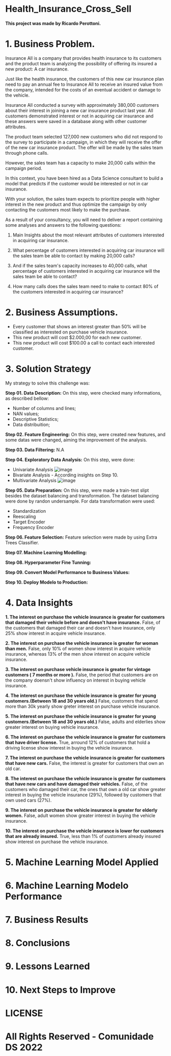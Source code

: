 # Health_Insurance_Cross_Sell

#### This project was made by Ricardo Perottoni.

# 1. Business Problem.

Insurance All is a company that provides health insurance to its customers and the product team is analyzing the possibility of offering its insured a new product: A car insurance.

Just like the health insurance, the customers of this new car insurance plan need to pay an annual fee to Insurance All to receive an insured value from the company, intended for the costs of an eventual accident or damage to the vehicle.

Insurance All conducted a survey with approximately 380,000 customers about their interest in joining a new car insurance product last year. All customers demonstrated interest or not in acquiring car insurance and these answers were saved in a database along with other customer attributes.

The product team selected 127,000 new customers who did not respond to the survey to participate in a campaign, in which they will receive the offer of the new car insurance product. The offer will be made by the sales team through phone calls.

However, the sales team has a capacity to make 20,000 calls within the campaign period.

In this context, you have been hired as a Data Science consultant to build a model that predicts if the customer would be interested or not in car insurance.

With your solution, the sales team expects to prioritize people with higher interest in the new product and thus optimize the campaign by only contacting the customers most likely to make the purchase.

As a result of your consultancy, you will need to deliver a report containing some analyses and answers to the following questions:

1. Main Insights about the most relevant attributes of customers interested in acquiring car insurance.

2. What percentage of customers interested in acquiring car insurance will the sales team be able to contact by making 20,000 calls?

3. And if the sales team's capacity increases to 40,000 calls, what percentage of customers interested in acquiring car insurance will the sales team be able to contact?

4. How many calls does the sales team need to make to contact 80% of the customers interested in acquiring car insurance?

# 2. Business Assumptions.

- Every customer that shows an interest greater than 50% will be classified as interested on purchase vehicle insurance.
- This new product will cost $2.000,00 for each new customer.
- This new product will cost $100.00 a call to contact each interested customer.

# 3. Solution Strategy

My strategy to solve this challenge was:

**Step 01. Data Description:**
 On this step, were checked many informations, as described bellow:
 - Number of columns and lines;
 - NAN values;
 - Descriptive Statistics;
 - Data distribuition;
 
**Step 02. Feature Engineering:**
On this step, were created new features, and some datas were changed, aiming the improvement of the analysis.

**Step 03. Data Filtering:**
N.A

**Step 04. Exploratory Data Analysis:**
On this step, were done:
- Univariate Analysis
![image]()
- Bivariate Analysis - According insights on Step 10.
- Multivariate Analysis
![image]()

**Step 05. Data Preparation:**
On this step, were made a train-test slipt besides the dataset balancing and transformation.
The dataset balancing were done by randon undersample.
For data transformation were used:
- Standardization
- Reescaling
- Target Encoder
- Frequency Encoder


**Step 06. Feature Selection:**
Feature selection were made by using Extra Trees Classifier.


**Step 07. Machine Learning Modelling:**

**Step 08. Hyperparameter Fine Tunning:**

**Step 09. Convert Model Performance to Business Values:**

**Step 10. Deploy Modelo to Production:**

# 4. Data Insights

**1. The interest on purchase the vehicle insurance is greater for customers that damaged their vehicle before and doesn't have insurance.**
    False, of the customers that damaged their car and doesn't have insurance, only 25% show interest in acquire vehicle insurance.

**2. The interest on purchase the vehicle insurance is greater for woman than men.**
   False, only 10% of women show interest in acquire vehicle insurance, whereas 13% of the men show interest on acquire vehicle insurance.

**3. The interest on purchase vehicle insurance is greater for vintage customers ( 7 months or more ).**
    False, the period that customers are on the company doensn't show influency on interest in buying vehicle insurance.

**4. The interest on purchase the vehicle insurance is greater for young customers.(Between 18 and 30 years old.)**
    False, customers that spend more than 30k yearly show greter interest on purchase vehicle insurance.

**5. The interest on purchase the vehicle insurance is greater for young customers.(Between 18 and 30 years old.)**
    False, adults and elderlies show greater interest on buying vehicle insurance.

**6. The interest on purchase the vehicle insurance is greater for customers that have driver license.**
    True, arround 12% of customers that hold a driving license show interest in buying the vehicle insurance.

**7. The interest on purchase the vehicle insurance is greater for customers that have new cars.**
    False, the interest is greater for customers that own an old car.

**8. The interest on purchase the vehicle insurance is greater for customers that have new cars and have damaged their vehicles.**
    False, of the customers who damaged their car, the ones that own a old car show greater interest in buying the vehicle insurance (29%), followed by customers that own used cars (27%).

**9. The interest on purchase the vehicle insurance is greater for elderly women.**
    False, adult women show greater interest in buying the vehicle insurance.

**10. The interest on purchase the vehicle insurance is lower for customers that are already insured.**
    True, less than 1% of customers already insured show interest on purchase the vehicle insurance.

# 5. Machine Learning Model Applied

# 6. Machine Learning Modelo Performance

# 7. Business Results

# 8. Conclusions

# 9. Lessons Learned

# 10. Next Steps to Improve

# LICENSE

# All Rights Reserved - Comunidade DS 2022
